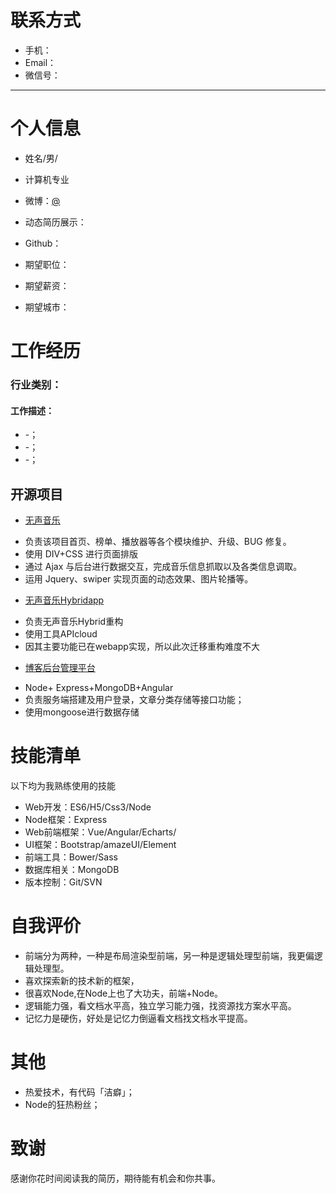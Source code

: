 # 联系方式

- 手机：
- Email：
- 微信号：

---

# 个人信息

 - 姓名/男/ 
 - 计算机专业
 - 微博：[@](_)
 - 动态简历展示：
 - Github： 

 - 期望职位：
 - 期望薪资：
 - 期望城市：

# 工作经历

### 行业类别：

#### 工作描述：

- -；
- -；
- -；

## 开源项目
- [无声音乐]()
 + 负责该项目首页、榜单、播放器等各个模块维护、升级、BUG 修复。
 + 使用 DIV+CSS 进行页面排版
 + 通过 Ajax 与后台进行数据交互，完成音乐信息抓取以及各类信息调取。
 + 运用 Jquery、swiper 实现页面的动态效果、图片轮播等。
- [无声音乐Hybridapp]()
 + 负责无声音乐Hybrid重构
 + 使用工具APIcloud
 + 因其主要功能已在webapp实现，所以此次迁移重构难度不大 
- [博客后台管理平台]()
 + Node+ Express+MongoDB+Angular
 + 负责服务端搭建及用户登录，文章分类存储等接口功能；
 + 使用mongoose进行数据存储

# 技能清单

以下均为我熟练使用的技能

- Web开发：ES6/H5/Css3/Node
- Node框架：Express
- Web前端框架：Vue/Angular/Echarts/
- UI框架：Bootstrap/amazeUI/Element
- 前端工具：Bower/Sass
- 数据库相关：MongoDB
- 版本控制：Git/SVN

# 自我评价
 - 前端分为两种，一种是布局渲染型前端，另一种是逻辑处理型前端，我更偏逻辑处理型。
 - 喜欢探索新的技术新的框架，
 - 很喜欢Node,在Node上也了大功夫，前端+Node。
 - 逻辑能力强，看文档水平高，独立学习能力强，找资源找方案水平高。
 - 记忆力是硬伤，好处是记忆力倒逼看文档找文档水平提高。

# 其他
- 热爱技术，有代码「洁癖」；
- Node的狂热粉丝；

# 致谢
感谢你花时间阅读我的简历，期待能有机会和你共事。
